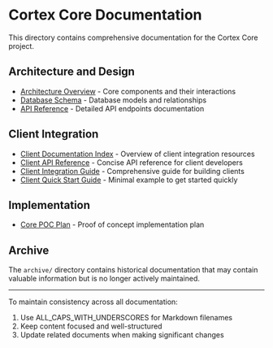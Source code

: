 # Cortex Core Documentation

This directory contains comprehensive documentation for the Cortex Core project.

## Architecture and Design

- [Architecture Overview](ARCHITECTURE_OVERVIEW.md) - Core components and their interactions
- [Database Schema](DATABASE_SCHEMA.md) - Database models and relationships
- [API Reference](API_REFERENCE.md) - Detailed API endpoints documentation

## Client Integration

- [Client Documentation Index](CLIENT_DOCUMENTATION_INDEX.md) - Overview of client integration resources
- [Client API Reference](CLIENT_API_REFERENCE.md) - Concise API reference for client developers
- [Client Integration Guide](CLIENT_INTEGRATION_GUIDE.md) - Comprehensive guide for building clients
- [Client Quick Start Guide](CLIENT_QUICKSTART.md) - Minimal example to get started quickly

## Implementation

- [Core POC Plan](CORE_POC_PLAN.md) - Proof of concept implementation plan

## Archive

The `archive/` directory contains historical documentation that may contain valuable information but is no longer actively maintained.

---

To maintain consistency across all documentation:

1. Use ALL_CAPS_WITH_UNDERSCORES for Markdown filenames
2. Keep content focused and well-structured
3. Update related documents when making significant changes